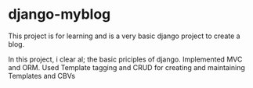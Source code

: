 # django-myblog


This project is for learning and is a very basic django project to create a blog. 

In this project, i clear al; the basic priciples of django. Implemented MVC and ORM. 
Used Template tagging and CRUD for creating and maintaining Templates and CBVs
